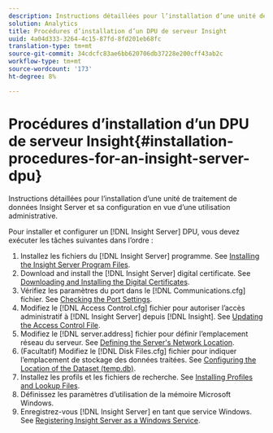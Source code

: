 ```yaml
---
description: Instructions détaillées pour l’installation d’une unité de traitement de données Insight Server et sa configuration en vue d’une utilisation administrative.
solution: Analytics
title: Procédures d’installation d’un DPU de serveur Insight
uuid: 4a04d333-3264-4c15-87fd-8fd201eb68fc
translation-type: tm+mt
source-git-commit: 34cdcfc83ae6bb620706db37228e200cff43ab2c
workflow-type: tm+mt
source-wordcount: '173'
ht-degree: 8%

---
```



# Procédures d’installation d’un DPU de serveur Insight{#installation-procedures-for-an-insight-server-dpu}

Instructions détaillées pour l’installation d’une unité de traitement de données Insight Server et sa configuration en vue d’une utilisation administrative.

Pour installer et configurer un [!DNL Insight Server] DPU, vous devez exécuter les tâches suivantes dans l’ordre :

1. Installez les fichiers du [!DNL Insight Server] programme. See [Installing the Insight Server Program Files](../../../../home/c-inst-svr/c-install-ins-svr/t-install-proc-inst-svr-dpu/t-install-prgm-files.md#task-1e6251fd39714186baa40d38f23d0088).
1. Download and install the [!DNL Insight Server] digital certificate. See [Downloading and Installing the Digital Certificates](../../../../home/c-inst-svr/c-install-ins-svr/t-install-proc-inst-svr-dpu/c-dnld-dgtl-cert/c-dnld-dgtl-cert.md#concept-4f79c240492f4e52b6375b4b3bbefa17).
1. Vérifiez les paramètres du port dans le [!DNL Communications.cfg] fichier. See [Checking the Port Settings](../../../../home/c-inst-svr/c-install-ins-svr/t-install-proc-inst-svr-dpu/t-chk-pt-stgs.md#task-a91191b0a19e4437aa535a27c734ae64).
1. Modifiez le [!DNL Access Control.cfg] fichier pour autoriser l’accès administratif à [!DNL Insight Server] depuis [!DNL Insight]. See [Updating the Access Control File](../../../../home/c-inst-svr/c-install-ins-svr/t-install-proc-inst-svr-dpu/c-updt-accss-ctrl-file.md#concept-fb9aa0c0e0664c018528f56d01c4808d).
1. Modifiez le [!DNL server.address] fichier pour définir l’emplacement réseau du serveur. See [Defining the Server&#39;s Network Location](../../../../home/c-inst-svr/c-install-ins-svr/t-install-proc-inst-svr-dpu/c-svrs-ntwk-loc/c-svrs-ntwk-loc.md#concept-87dd2aa3448c415ca1285bc445a8c649).
1. (Facultatif) Modifiez le [!DNL Disk Files.cfg] fichier pour indiquer l’emplacement de stockage des données traitées. See [Configuring the Location of the Dataset (temp.db)](../../../../home/c-inst-svr/c-install-ins-svr/t-install-proc-inst-svr-dpu/t-cfg-loc-dtst.md#task-f645eefecb154e679acbb480a07c1f0e).
1. Installez les profils et les fichiers de recherche. See [Installing Profiles and Lookup Files](../../../../home/c-inst-svr/c-install-ins-svr/t-install-proc-inst-svr-dpu/c-install-prof-lkup-files.md#concept-1631895d09a14dc99316bf8cf166fdfc).
1. Définissez les paramètres d’utilisation de la mémoire Microsoft Windows.
1. Enregistrez-vous [!DNL Insight Server] en tant que service Windows. See [Registering Insight Server as a Windows Service](../../../../home/c-inst-svr/c-install-ins-svr/t-install-proc-inst-svr-dpu/c-reg-wdws-svc.md#concept-f2c7aa891d544a2595aa01d0d796a540).

